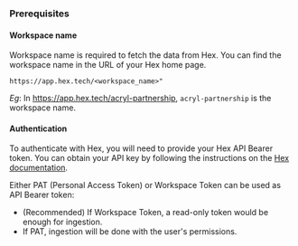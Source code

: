 ### Prerequisites

#### Workspace name

Workspace name is required to fetch the data from Hex. You can find the workspace name in the URL of your Hex home page.

```
https://app.hex.tech/<workspace_name>"
```

_Eg_: In https://app.hex.tech/acryl-partnership, `acryl-partnership` is the workspace name.

#### Authentication

To authenticate with Hex, you will need to provide your Hex API Bearer token.
You can obtain your API key by following the instructions on the [Hex documentation](https://learn.hex.tech/docs/api/api-overview).

Either PAT (Personal Access Token) or Workspace Token can be used as API Bearer token:

- (Recommended) If Workspace Token, a read-only token would be enough for ingestion.
- If PAT, ingestion will be done with the user's permissions.
